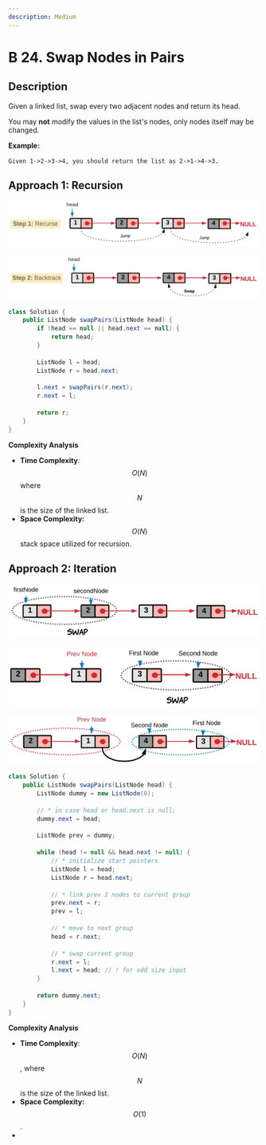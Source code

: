 ```yaml
---
description: Medium
---
```


# B 24. Swap Nodes in Pairs

## Description

Given a linked list, swap every two adjacent nodes and return its head.

You may **not** modify the values in the list's nodes, only nodes itself may be changed.

**Example:**

```text
Given 1->2->3->4, you should return the list as 2->1->4->3.
```

## Approach 1: Recursion

![](../../../.gitbook/assets/image%20%2838%29.png)

![](../../../.gitbook/assets/image%20%2834%29.png)

```java
class Solution {
    public ListNode swapPairs(ListNode head) {
        if (head == null || head.next == null) {
            return head;
        }

        ListNode l = head;
        ListNode r = head.next;

        l.next = swapPairs(r.next);
        r.next = l;

        return r;
    }
}
```

**Complexity Analysis**

* **Time Complexity**: $$O(N)$$ where $$N$$ is the size of the linked list.
* **Space Complexity:** $$O(N)$$ stack space utilized for recursion. 

## Approach 2: Iteration

![](../../../.gitbook/assets/image%20%2832%29.png)

![](../../../.gitbook/assets/image%20%2833%29.png)

![](../../../.gitbook/assets/image%20%2837%29.png)

```java
class Solution {
    public ListNode swapPairs(ListNode head) {
        ListNode dummy = new ListNode(0);

        // * in case head or head.next is null;
        dummy.next = head;

        ListNode prev = dummy;

        while (head != null && head.next != null) {
            // * initialize start pointers
            ListNode l = head;
            ListNode r = head.next;

            // * link prev 2 nodes to current group
            prev.next = r;
            prev = l;

            // * move to next group
            head = r.next;

            // * swap current group
            r.next = l;
            l.next = head; // ! for odd size input
        }

        return dummy.next;
    }
}
```

**Complexity Analysis**

* **Time Complexity**: $$O(N)$$, where $$N$$ is the size of the linked list.
* **Space Complexity:** $$O(1)$$.
* 
